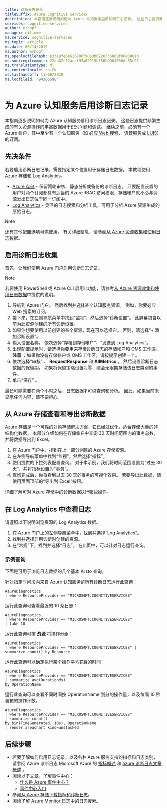 ```yaml
---
title: 诊断日志记录
titleSuffix: Azure Cognitive Services
description: 本指南逐步说明如何为 Azure 认知服务启用诊断日志记录。 这些日志提供频繁生成的有关资源操作的丰富数据用于识别问题和调试。
services: cognitive-services
author: erhopf
manager: nitinme
ms.service: cognitive-services
ms.topic: article
ms.date: 06/14/2019
ms.author: erhopf
ms.openlocfilehash: e33e8fe6e626700790a3b62265c6889f06e0861b
ms.sourcegitcommit: 22da82c32accf97a82919bf50b9901668dc55c97
ms.translationtype: MT
ms.contentlocale: zh-CN
ms.lasthandoff: 11/08/2020
ms.locfileid: "94366598"
---
```

# <a name="enable-diagnostic-logging-for-azure-cognitive-services"></a>为 Azure 认知服务启用诊断日志记录

本指南逐步说明如何为 Azure 认知服务启用诊断日志记录。 这些日志提供频繁生成的有关资源操作的丰富数据用于识别问题和调试。 继续之前，必须有一个 Azure 帐户，其中至少有一个认知服务（如 [必应 Web 搜索](./bing-web-search/overview.md)、 [语音服务](./speech-service/overview.md)或 [LUIS](./luis/what-is-luis.md)）的订阅。

## <a name="prerequisites"></a>先决条件

若要启用诊断日志记录，需要指定某个位置用于存储日志数据。 本教程使用 Azure 存储和 Log Analytics。

* [Azure 存储](../azure-monitor/platform/resource-logs.md#send-to-azure-storage) - 保留策略审核、静态分析或备份的诊断日志。 只要配置设置的用户对两个订阅都具有适当的 Azure RBAC 访问权限，存储帐户就不必与资源发出日志位于同一订阅中。
* [Log Analytics](../azure-monitor/platform/resource-logs.md#send-to-log-analytics-workspace) - 灵活的日志搜索和分析工具，可用于分析 Azure 资源生成的原始日志。

> [!NOTE]
> 还有其他配置选项可供使用。 有关详细信息，请参阅[从 Azure 资源收集和使用日志数据](../azure-monitor/platform/platform-logs-overview.md)。

## <a name="enable-diagnostic-log-collection"></a>启用诊断日志收集  

首先，让我们使用 Azure 门户启用诊断日志记录。

> [!NOTE]
> 若要使用 PowerShell 或 Azure CLI 启用此功能，请参考[从 Azure 资源收集和使用日志数据](../azure-monitor/platform/platform-logs-overview.md)中提供的说明。

1. 导航到 Azure 门户。 然后找到并选择某个认知服务资源。 例如，你要必应 Web 搜索的订阅。   
2. 接下来，在左侧导航菜单中找到“监视”，然后选择“诊断设置”。   此屏幕包含以前为此资源创建的所有诊断设置。
3. 如果你想要使用以前创建的某个资源，现在可以选择它。 否则，请选择“+ 添加诊断设置”。 
4. 输入设置名称。 依次选择“存档到存储帐户”、“发送到 Log Analytics”。  
5. 出现配置提示时，请选择你要用来存储诊断日志的存储帐户和 OMS 工作区。 **注意** ：如果你没有存储帐户或 OMS 工作区，请按提示创建一个。
6. 依次选择“审核”  、 **RequestResponse** 和 **AllMetrics** 。 然后设置诊断日志数据的保留期。 如果将保留策略设置为零，则会无限期存储该日志类别的事件。
7. 单击“保存”  。

最长可能需要在两个小时之后，日志数据才可供查询和分析。 因此，如果当前未显示任何内容，请不要担心。

## <a name="view-and-export-diagnostic-data-from-azure-storage"></a>从 Azure 存储查看和导出诊断数据

Azure 存储是一个可靠的对象存储解决方案，它已经过优化，适合存储大量的非结构化数据。 本部分介绍如何在存储帐户中查询 30 天时间范围内的事务总数，并将数据导出到 Excel。

1. 在 Azure 门户中，找到在上一部分创建的 Azure 存储资源。
2. 在左侧导航菜单中找到“监视”，然后选择“指标”。  
3. 使用提供的下拉列表配置查询。 对于本示例，我们将时间范围设置为“过去 30 天”，并将指标设置为“事务”。  
4. 查询完成后，你将看到过去 30 天的事务的可视化效果。 若要导出此数据，请使用页面顶部的“导出到 Excel”按钮。 

详细了解可对 [Azure 存储](../storage/blobs/storage-blobs-introduction.md)中的诊断数据执行哪些操作。

## <a name="view-logs-in-log-analytics"></a>在 Log Analytics 中查看日志

请遵照以下说明浏览资源的 Log Analytics 数据。

1. 在 Azure 门户上的左侧导航菜单中，找到并选择“Log Analytics”。 
2. 找到并选择启用诊断时创建的资源。
3. 在“常规”下，找到并选择“日志”。   在此页中，可以针对日志运行查询。

### <a name="sample-queries"></a>示例查询

下面是可用于浏览日志数据的几个基本 Kusto 查询。

针对指定时间段内来自 Azure 认知服务的所有诊断日志运行此查询：

```kusto
AzureDiagnostics
| where ResourceProvider == "MICROSOFT.COGNITIVESERVICES"
```

运行此查询可查看最近的 10 条日志：

```kusto
AzureDiagnostics
| where ResourceProvider == "MICROSOFT.COGNITIVESERVICES"
| take 10
```

运行此查询可按 **资源** 将操作分组：

```kusto
AzureDiagnostics
| where ResourceProvider == "MICROSOFT.COGNITIVESERVICES" |
summarize count() by Resource
```
运行此查询可以确定执行某个操作平均花费的时间：

```kusto
AzureDiagnostics
| where ResourceProvider == "MICROSOFT.COGNITIVESERVICES"
| summarize avg(DurationMs)
by OperationName
```

运行此查询可以查看不同时间按 OperationName 划分的操作量，以及每隔 10 秒装箱的操作计数。

```kusto
AzureDiagnostics
| where ResourceProvider == "MICROSOFT.COGNITIVESERVICES"
| summarize count()
by bin(TimeGenerated, 10s), OperationName
| render areachart kind=unstacked
```

## <a name="next-steps"></a>后续步骤

* 若要了解如何启用日志记录，以及各种 Azure 服务支持的指标和日志类别，请参阅 Azure 诊断日志 Microsoft Azure 的 [指标概述](../azure-monitor/platform/data-platform.md) 和 [azure 诊断日志文章概述](../azure-monitor/platform/platform-logs-overview.md) 。
* 阅读以下文章，了解事件中心：
  * [什么是 Azure 事件中心？](../event-hubs/event-hubs-about.md)
  * [事件中心入门](../event-hubs/event-hubs-dotnet-standard-getstarted-send.md)
* 参阅[从 Azure 存储下载指标和诊断日志](../storage/blobs/storage-quickstart-blobs-dotnet.md#download-blobs)。
* 阅读[了解 Azure Monitor 日志中的日志搜索](../azure-monitor/log-query/log-query-overview.md)。
